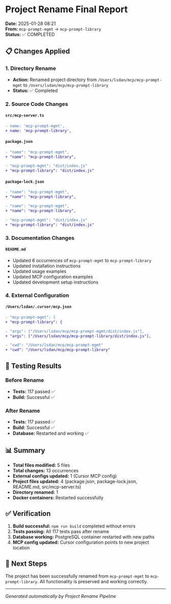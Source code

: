 # Project Rename Final Report
**Date:** 2025-01-28 08:21  
**From:** `mcp-prompt-mgmt` → `mcp-prompt-library`  
**Status:** ✅ COMPLETED

## 📋 Changes Applied

### 1. Directory Rename
- **Action:** Renamed project directory from `/Users/lsdan/mcp/mcp-prompt-mgmt` to `/Users/lsdan/mcp/mcp-prompt-library`
- **Status:** ✅ Completed

### 2. Source Code Changes

#### `src/mcp-server.ts`
```diff
- name: 'mcp-prompt-mgmt',
+ name: 'mcp-prompt-library',
```

#### `package.json`
```diff
- "name": "mcp-prompt-mgmt",
+ "name": "mcp-prompt-library",
```
```diff
- "mcp-prompt-mgmt": "dist/index.js"
+ "mcp-prompt-library": "dist/index.js"
```

#### `package-lock.json`
```diff
- "name": "mcp-prompt-mgmt",
+ "name": "mcp-prompt-library",
```
```diff
- "name": "mcp-prompt-mgmt",
+ "name": "mcp-prompt-library",
```
```diff
- "mcp-prompt-mgmt": "dist/index.js"
+ "mcp-prompt-library": "dist/index.js"
```

### 3. Documentation Changes

#### `README.md`
- Updated 6 occurrences of `mcp-prompt-mgmt` to `mcp-prompt-library`
- Updated installation instructions
- Updated usage examples
- Updated MCP configuration examples
- Updated development setup instructions

### 4. External Configuration

#### `/Users/lsdan/.cursor/mcp.json`
```diff
- "mcp-prompt-mgmt": {
+ "mcp-prompt-library": {
```
```diff
- "args": ["/Users/lsdan/mcp/mcp-prompt-mgmt/dist/index.js"],
+ "args": ["/Users/lsdan/mcp/mcp-prompt-library/dist/index.js"],
```
```diff
- "cwd": "/Users/lsdan/mcp/mcp-prompt-mgmt"
+ "cwd": "/Users/lsdan/mcp/mcp-prompt-library"
```

## 🧪 Testing Results

### Before Rename
- **Tests:** 117 passed ✅
- **Build:** Successful ✅

### After Rename
- **Tests:** 117 passed ✅
- **Build:** Successful ✅
- **Database:** Restarted and working ✅

## 📊 Summary
- **Total files modified:** 5 files
- **Total changes:** 13 occurrences
- **External configs updated:** 1 (Cursor MCP config)
- **Project files updated:** 4 (package.json, package-lock.json, README.md, src/mcp-server.ts)
- **Directory renamed:** 1
- **Docker containers:** Restarted successfully

## ✅ Verification
1. **Build successful:** `npm run build` completed without errors
2. **Tests passing:** All 117 tests pass after rename
3. **Database working:** PostgreSQL container restarted with new paths
4. **MCP config updated:** Cursor configuration points to new project location

## 🚀 Next Steps
The project has been successfully renamed from `mcp-prompt-mgmt` to `mcp-prompt-library`. All functionality is preserved and working correctly.

---
*Generated automatically by Project Rename Pipeline* 